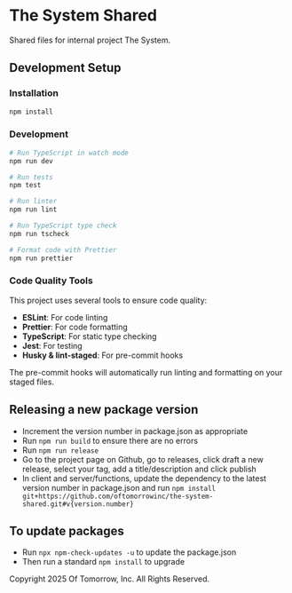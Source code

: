 # The System Shared

Shared files for internal project The System.

## Development Setup

### Installation

```bash
npm install
```

### Development

```bash
# Run TypeScript in watch mode
npm run dev

# Run tests
npm test

# Run linter
npm run lint

# Run TypeScript type check
npm run tscheck

# Format code with Prettier
npm run prettier
```

### Code Quality Tools

This project uses several tools to ensure code quality:

- **ESLint**: For code linting
- **Prettier**: For code formatting
- **TypeScript**: For static type checking
- **Jest**: For testing
- **Husky & lint-staged**: For pre-commit hooks

The pre-commit hooks will automatically run linting and formatting on your staged files.

## Releasing a new package version

- Increment the version number in package.json as appropriate
- Run `npm run build` to ensure there are no errors
- Run `npm run release`
- Go to the project page on Github, go to releases, click draft a new release, select your tag, add a title/description and click publish
- In client and server/functions, update the dependency to the latest version number in package.json and run `npm install git+https://github.com/oftomorrowinc/the-system-shared.git#v{version.number}`

## To update packages

- Run `npx npm-check-updates -u` to update the package.json
- Then run a standard `npm install` to upgrade

Copyright 2025 Of Tomorrow, Inc. All Rights Reserved.
